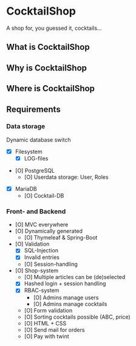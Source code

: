 # CocktailShop

A shop for, you guessed it, cocktails...

## What is CocktailShop

## Why is CocktailShop

## Where is CocktailShop

## Requirements

### Data storage

Dynamic database switch

- [X] Filesystem
  - [X] LOG-files
- [O] PostgreSQL
  - [O] Userdata storage: User, Roles
- [X] MariaDB
  - [O] Cocktail-DB

### Front- and Backend

- [O] MVC everywhere
- [O] Dynamically generated
  - [O] Thymeleaf & Spring-Boot
- [O] Validation
  - [X] SQL-Injection
  - [X] Invalid entries
  - [O] Session-handling
- [O] Shop-system
  - [O] Multiple articles can be (de)selected
  - [X] Hashed login + session handling
  - [X] RBAC-system
    - [O] Admins manage users
    - [O] Admins manage cocktails
  - [O] Form validation
  - [O] Sorting cocktails possible (ABC, price)
  - [O] HTML + CSS
  - [O] Send mail for orders
  - [O] Pay with twint